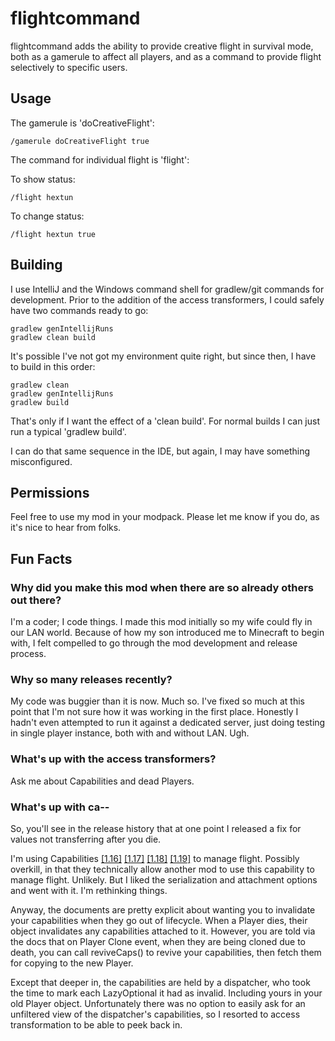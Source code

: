 flightcommand
=============
flightcommand adds the ability to provide creative flight in survival mode, 
both as a gamerule to affect all players, and as a command to provide flight selectively to specific
users.

## Usage
The gamerule is 'doCreativeFlight':
    
    /gamerule doCreativeFlight true

The command for individual flight is 'flight':

To show status:

    /flight hextun

To change status:

    /flight hextun true

## Building
I use IntelliJ and the Windows command shell for gradlew/git commands for development. Prior to the
addition of the access transformers, I could safely have two commands ready to go:

    gradlew genIntellijRuns
    gradlew clean build

It's possible I've not got my environment quite right, but since then, I have to build in this order:

    gradlew clean
    gradlew genIntellijRuns
    gradlew build

That's only if I want the effect of a 'clean build'. For normal builds I can just run a typical 
'gradlew build'.

I can do that same sequence in the IDE, but again, I may have something misconfigured.

## Permissions
Feel free to use my mod in your modpack. Please let me know if you do, as it's nice to hear from folks.

## Fun Facts
### Why did you make this mod when there are so already others out there?
I'm a coder; I code things. I made this mod initially so my wife could fly in our LAN world. Because of
how my son introduced me to Minecraft to begin with, I felt compelled to go through the mod development
and release process.

### Why so many releases recently?
My code was buggier than it is now. Much so. I've fixed so much at this point that I'm not sure how it was
working in the first place. Honestly I hadn't even attempted to run it against a dedicated server,
just doing testing in single player instance, both with and without LAN. Ugh.

### What's up with the access transformers?
Ask me about Capabilities and dead Players.

### What's up with ca--
So, you'll see in the release history that at one point I released a fix for values not transferring after
you die.

I'm using Capabilities [[1.16]](https://docs.minecraftforge.net/en/1.16.x/datastorage/capabilities/)
 [[1.17]](https://docs.minecraftforge.net/en/1.17.x/datastorage/capabilities/) 
 [[1.18]](https://docs.minecraftforge.net/en/1.18.x/datastorage/capabilities/) 
 [[1.19]](https://docs.minecraftforge.net/en/1.19.x/datastorage/capabilities/) to manage flight. Possibly
overkill, in that they technically allow another mod to use this capability to manage flight. Unlikely.
But I liked the serialization and attachment options and went with it. I'm rethinking things.

Anyway, the documents are pretty explicit about wanting you to invalidate your capabilities when they go out
of lifecycle. When a Player dies, their object invalidates any capabilities attached to it. However,
you are told via the docs that on Player Clone event, when they are being cloned due to death, you can
call reviveCaps() to revive your capabilities, then fetch them for copying to the new Player.

Except that deeper in, the capabilities are held by a dispatcher, who took the time to mark each LazyOptional
it had as invalid. Including yours in your old Player object. Unfortunately there was no option to easily
ask for an unfiltered view of the dispatcher's capabilities, so I resorted to access transformation
to be able to peek back in.